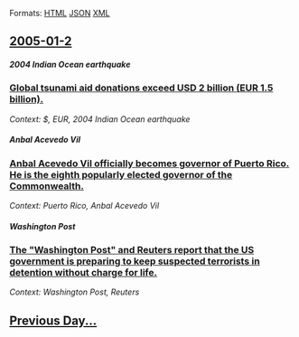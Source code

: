 
Formats: [HTML](2005/01/2/index.html)  [JSON](2005/01/2/index.json)  [XML](2005/01/2/index.xml)  

## [2005-01-2](/news/2005/01/2/index.md)

##### 2004 Indian Ocean earthquake
### [ Global tsunami aid donations exceed USD 2 billion (EUR 1.5 billion). ](/news/2005/01/2/global-tsunami-aid-donations-exceed-usd-2-billion-eur-1-5-billion.md)
_Context: $, EUR, 2004 Indian Ocean earthquake_

##### Anbal Acevedo Vil
### [ Anbal Acevedo Vil officially becomes governor of Puerto Rico. He is the eighth popularly elected governor of the Commonwealth. ](/news/2005/01/2/anibal-acevedo-vila-officially-becomes-governor-of-puerto-rico-he-is-the-eighth-popularly-elected-governor-of-the-commonwealth.md)
_Context: Puerto Rico, Anbal Acevedo Vil_

##### Washington Post
### [ The "Washington Post" and Reuters report that the US government is preparing to keep suspected terrorists in detention without charge for life. ](/news/2005/01/2/the-washington-post-and-reuters-report-that-the-us-government-is-preparing-to-keep-suspected-terrorists-in-detention-without-charge-for-l.md)
_Context: Washington Post, Reuters_

## [Previous Day...](/news/2005/01/1/index.md)

